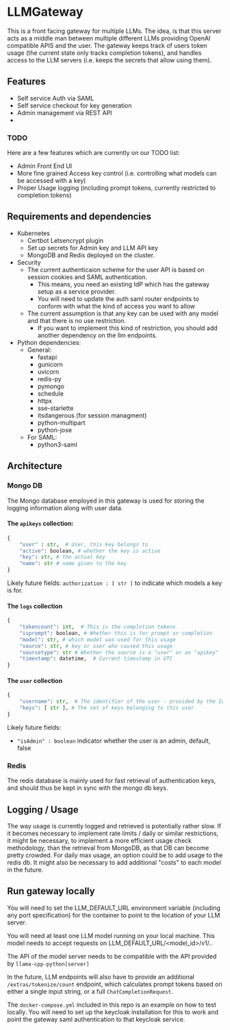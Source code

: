 # LLMGateway

This is a front facing gateway for multiple LLMs. The idea, is that this server acts as a middle man between multiple
different LLMs providing OpenAI compatible APIS and the user. The gateway keeps track of users token usage (the current
state only tracks completion tokens), and handles access to the LLM servers (i.e. keeps the secrets that allow using them).

## Features

- Self service Auth via SAML
- Self service checkout for key generation
- Admin management via REST API
-

### TODO

Here are a few features which are currently on our TODO list:

- Admin Front End UI
- More fine grained Access key control (i.e. controlling what models can be accessed with a key)
- Proper Usage logging (including prompt tokens, currently restricted to completion tokens)

## Requirements and dependencies

- Kubernetes
  - Certbot Letsencrypt plugin
  - Set up secrets for Admin key and LLM API key
  - MongoDB and Redis deployed on the cluster.
- Security
  - The current authenticaion scheme for the user API is based on session cookies and SAML authentication.
    - This means, you need an existing IdP which has the gateway setup as a service provider.
    - You will need to update the auth saml router endpoints to conform with what the kind of access you want to allow
  - The current assumption is that any key can be used with any model and that there is no use restriction.
    - If you want to implement this kind of restriction, you should add another dependency on the llm endpoints.
- Python dependencies:
  - General:
    - fastapi
    - gunicorn
    - uvicorn
    - redis-py
    - pymongo
    - schedule
    - httpx
    - sse-starlette
    - itsdangerous (for session managment)
    - python-multipart
    - python-jose
  - For SAML:
    - python3-saml

## Architecture

### Mongo DB

The Mongo database employed in this gateway is used for storing the logging information along with user data.

#### The `apikeys` collection:

```python
{
    "user" : str,  # User, this key belongs to
    "active": boolean, # whether the key is active
    "key": str, # the actual key
    "name": str # name given to the key
}
```

Likely future fields:
`authorization : [ str ]` to indicate which models a key is for.

#### The `logs` collection

```python
{
    "tokencount": int,  # This is the completion tokens
    "isprompt": boolean, # Whether this is for prompt or completion
    "model": str, # which model was used for this usage
    "source": str, # key or user who caused this usage
    "sourcetype": str # Whether the source is a "user" or an "apikey"
    "timestamp": datetime,  # Current timestamp in UTC
}
```

#### The `user` collection

```python
{
    "username": str,  # The identifier of the user - provided by the IdP
    "keys": [ str ], # The set of keys belonging to this user
}
```

Likely future fields:

- `"isAdmin" : boolean` indicator whether the user is an admin, default, false

### Redis

The redis database is mainly used for fast retrieval of authentication keys, and should thus be kept in sync with the mongo db keys.

## Logging / Usage

The way usage is currently logged and retrieved is potentially rather slow. If it becomes necessary to implement rate limits / daily or similar restrictions, it might be necessary, to implement a more efficient usage check methodology, than the retrieval from MongoDB, as that DB can become pretty crowded.
For daily max usage, an option could be to add usage to the redis db. It might also be necessary to add additional "costs" to each model in the future.

## Run gateway locally

You will need to set the LLM_DEFAULT_URL environment variable (including any port specification) for the container to point to the location of your LLM server.

You will need at least one LLM model running on your local machine. This model needs to accept requests on LLM_DEFAULT_URL/<model_id>/v1/..

The API of the model server needs to be compatible with the API provided by `llama-cpp-python[server]`

In the future, LLM endpoints will also have to provide an additional `/extras/tokenize/count` endpoint, which calculates prompt tokens based on either a single input string, or a full `ChatCompletionRequest`.

The `docker-compose.yml` included in this repo is an example on how to test locally. You will need to set up the keycloak installation for this to work and point the gateway saml authentication to that keycloak service.
